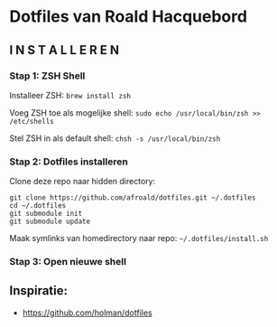 Dotfiles van Roald Hacquebord
=============================
## I N S T A L L E R E N
### Stap 1: ZSH Shell
Installeer ZSH:
`brew install zsh`

Voeg ZSH toe als mogelijke shell:
`sudo echo /usr/local/bin/zsh >> /etc/shells`

Stel ZSH in als default shell:
`chsh -s /usr/local/bin/zsh`

### Stap 2: Dotfiles installeren
Clone deze repo naar hidden directory:

```
git clone https://github.com/afroald/dotfiles.git ~/.dotfiles
cd ~/.dotfiles
git submodule init
git submodule update
```

Maak symlinks van homedirectory naar repo:
`~/.dotfiles/install.sh`

### Stap 3: Open nieuwe shell

## Inspiratie:
- https://github.com/holman/dotfiles
